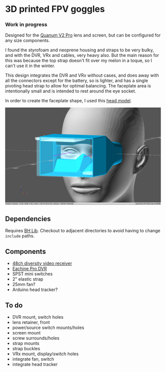 # 3D printed FPV goggles

### Work in progress

Designed for the [Quanum V2 Pro](https://hobbyking.com/en_us/quanum-diy-fpv-goggle-v2-pro.html) lens and screen, but can be configured for any size components.

I found the styrofoam and neoprene housing and straps to be very bulky, and with the DVR, VRx and cables, very heavy also. But the main reason for this was because the top strap doesn't fit over my melon in a toque, so I can't use it in the winter.

This design integrates the DVR and VRx without cases, and does away with all the connectors except for the battery, so is lighter, and has a single pivoting head strap to allow for optimal balancing. The faceplate area is intentionally small and is intended to rest around the eye socket.

In order to create the faceplate shape, I used this [head model](https://www.thingiverse.com/thing:758647).

![3D printed FPV goggles](https://github.com/brandonhill/FPV-goggles/blob/master/img/render.png)

## Dependencies

Requires [BH Lib](https://github.com/brandonhill/BH-Lib). Checkout to adjacent directories to avoid having to change `include` paths.

## Components

* [48ch diversity video receiver](https://www.banggood.com/Skyzone-RD945-5_8G-48CH-Wireless-FPV-Receiver-p-1046256.html?p=82221313786612015035)
* [Eachine Pro DVR](https://www.banggood.com/Eachine-ProDVR-Pro-DVR-Mini-Video-Audio-Recorder-for-FPV-Multicopters-p-1061196.html?p=82221313786612015035)
* SPST mini switches
* 2" elastic strap
* 25mm fan?
* Arduino head tracker?

## To do

* DVR mount, switch holes
* lens retainer, front
* power/source switch mounts/holes
* screen mount
* screw surrounds/holes
* strap mounts
* strap buckles
* VRx mount, display/switch holes
* integrate fan, switch
* integrate head tracker
